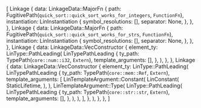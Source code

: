 [
    Linkage {
        data: LinkageData::MajorFn {
            path: FugitivePath(`quick_sort::quick_sort_works_for_integers`, `FunctionFn`),
            instantiation: LinInstantiation {
                symbol_resolutions: [],
                separator: None,
            },
        },
    },
    Linkage {
        data: LinkageData::MajorFn {
            path: FugitivePath(`quick_sort::quick_sort_works_for_strs`, `FunctionFn`),
            instantiation: LinInstantiation {
                symbol_resolutions: [],
                separator: None,
            },
        },
    },
    Linkage {
        data: LinkageData::VecConstructor {
            element_ty: LinType::PathLeading(
                LinTypePathLeading {
                    ty_path: TypePath(`core::num::i32`, `Extern`),
                    template_arguments: [],
                },
            ),
        },
    },
    Linkage {
        data: LinkageData::VecConstructor {
            element_ty: LinType::PathLeading(
                LinTypePathLeading {
                    ty_path: TypePath(`core::mem::Ref`, `Extern`),
                    template_arguments: [
                        LinTemplateArgument::Constant(
                            LinConstant(
                                StaticLifetime,
                            ),
                        ),
                        LinTemplateArgument::Type(
                            LinType::PathLeading(
                                LinTypePathLeading {
                                    ty_path: TypePath(`core::str::str`, `Extern`),
                                    template_arguments: [],
                                },
                            ),
                        ),
                    ],
                },
            ),
        },
    },
]